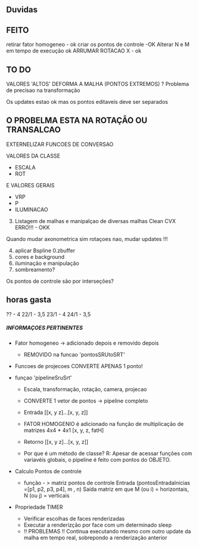 ## Duvidas

## FEITO

retirar fator homogeneo - ok
criar os pontos de controle -OK
Alterar N e M em tempo de execução ok
ARRUMAR ROTACAO X - ok

## TO DO
VALORES 'ALTOS' DEFORMA A MALHA (PONTOS EXTREMOS) ?
Problema de precisao na transformação

Os updates estao ok mas os pontos editaveis deve ser separados

## O PROBELMA ESTA NA ROTAÇÂO OU TRANSALCAO

EXTERNELIZAR FUNCOES DE CONVERSAO

VALORES DA CLASSE 
- ESCALA
- ROT

E VALORES GERAIS
- VRP
- P 
- ILUMINACAO

3. Listagem de malhas e manipalçao de diversas malhas
Clean CVX ERRO!!! - OKK

Quando mudar axonometrica sim rotaçoes nao, mudar updates !!!


4. aplicar Bspline
0.zbuffer
5. cores e background
6. iluminação e manipulação
9. sombreamento?


Os pontos de controle são por interseções?



## horas gasta
?? - 4
22/1 - 3,5
23/1 - 4
24/1 - 3,5





##### INFORMAÇOES PERTINENTES

- Fator homogeneo -> adicionado depois e removido depois  
  - REMOVIDO na funcao 'pontosSRUtoSRT'

- Funcoes de projecoes CONVERTE APENAS 1 ponto!

- funçao 'pipelineSruSrt'
  - Escala, transformação, rotação, camera, projecao 
  - CONVERTE 1 vetor de pontos -> pipeline completo  
  - Entrada [[x, y z]...[x, y, z]]
  - FATOR HOMOGENIO é adicionado na função de multiplicação de matrizes 4x4 * 4x1 [x, y, z, fatH] 
  - Retorno [[x, y z]...[x, y, z]]

  - Por que é um método de classe?
    R: Apesar de acessar funções com variavéis globais, o pipeline é feito com pontos do OBJETO.

- Calculo Pontos de controle
  - função - > matriz pontos de controle
    Entrada (pontosEntradaInicias =[p1, p2, p3, p4], m , n)
    Saída matriz em que M (ou i) = horizontais, N (ou j) = verticais 


- Propriedade TIMER
  - Verificar escolhas de faces renderizadas
  - Executar a renderizção por face com um determinado sleep 
  - !! PROBLEMAS !!
    Continua executando mesmo com outro update da malha em tempo real, sobrepondo a renderização anterior





